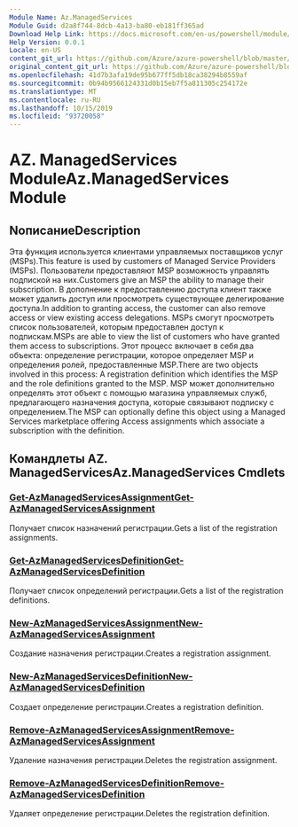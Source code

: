 ```yaml
---
Module Name: Az.ManagedServices
Module Guid: d2a8f744-8dcb-4a13-ba80-eb181ff365ad
Download Help Link: https://docs.microsoft.com/en-us/powershell/module/az.managedservices
Help Version: 0.0.1
Locale: en-US
content_git_url: https://github.com/Azure/azure-powershell/blob/master/src/ManagedServices/ManagedServices/help/Az.ManagedServices.md
original_content_git_url: https://github.com/Azure/azure-powershell/blob/master/src/ManagedServices/ManagedServices/help/Az.ManagedServices.md
ms.openlocfilehash: 41d7b3afa19de95b677ff5db18ca38294b8559af
ms.sourcegitcommit: 0b94b9566124331d0b15eb7f5a811305c254172e
ms.translationtype: MT
ms.contentlocale: ru-RU
ms.lasthandoff: 10/15/2019
ms.locfileid: "93720058"
---
```

# <span data-ttu-id="29abd-101">AZ. ManagedServices Module</span><span class="sxs-lookup"><span data-stu-id="29abd-101">Az.ManagedServices Module</span></span>
## <span data-ttu-id="29abd-102">Nописание</span><span class="sxs-lookup"><span data-stu-id="29abd-102">Description</span></span>
<span data-ttu-id="29abd-103">Эта функция используется клиентами управляемых поставщиков услуг (MSPs).</span><span class="sxs-lookup"><span data-stu-id="29abd-103">This feature is used by customers of Managed Service Providers (MSPs).</span></span> <span data-ttu-id="29abd-104">Пользователи предоставляют MSP возможность управлять подпиской на них.</span><span class="sxs-lookup"><span data-stu-id="29abd-104">Customers give an MSP the ability to manage their subscription.</span></span> <span data-ttu-id="29abd-105">В дополнение к предоставлению доступа клиент также может удалить доступ или просмотреть существующее делегирование доступа.</span><span class="sxs-lookup"><span data-stu-id="29abd-105">In addition to granting access, the customer can also remove access or view existing access delegations.</span></span> <span data-ttu-id="29abd-106">MSPs смогут просмотреть список пользователей, которым предоставлен доступ к подпискам.</span><span class="sxs-lookup"><span data-stu-id="29abd-106">MSPs are able to view the list of customers who have granted them access to subscriptions.</span></span> <span data-ttu-id="29abd-107">Этот процесс включает в себя два объекта: определение регистрации, которое определяет MSP и определения ролей, предоставленные MSP.</span><span class="sxs-lookup"><span data-stu-id="29abd-107">There are two objects involved in this process: A registration definition which identifies the MSP and the role definitions granted to the MSP.</span></span> <span data-ttu-id="29abd-108">MSP может дополнительно определять этот объект с помощью магазина управляемых служб, предлагающего назначения доступа, которые связывают подписку с определением.</span><span class="sxs-lookup"><span data-stu-id="29abd-108">The MSP can optionally define this object using a Managed Services marketplace offering Access assignments which associate a subscription with the definition.</span></span>

## <span data-ttu-id="29abd-109">Командлеты AZ. ManagedServices</span><span class="sxs-lookup"><span data-stu-id="29abd-109">Az.ManagedServices Cmdlets</span></span>
### [<span data-ttu-id="29abd-110">Get-AzManagedServicesAssignment</span><span class="sxs-lookup"><span data-stu-id="29abd-110">Get-AzManagedServicesAssignment</span></span>](Get-AzManagedServicesAssignment.md)
<span data-ttu-id="29abd-111">Получает список назначений регистрации.</span><span class="sxs-lookup"><span data-stu-id="29abd-111">Gets a list of the registration assignments.</span></span>

### [<span data-ttu-id="29abd-112">Get-AzManagedServicesDefinition</span><span class="sxs-lookup"><span data-stu-id="29abd-112">Get-AzManagedServicesDefinition</span></span>](Get-AzManagedServicesDefinition.md)
<span data-ttu-id="29abd-113">Получает список определений регистрации.</span><span class="sxs-lookup"><span data-stu-id="29abd-113">Gets a list of the registration definitions.</span></span>

### [<span data-ttu-id="29abd-114">New-AzManagedServicesAssignment</span><span class="sxs-lookup"><span data-stu-id="29abd-114">New-AzManagedServicesAssignment</span></span>](New-AzManagedServicesAssignment.md)
<span data-ttu-id="29abd-115">Создание назначения регистрации.</span><span class="sxs-lookup"><span data-stu-id="29abd-115">Creates a registration assignment.</span></span>

### [<span data-ttu-id="29abd-116">New-AzManagedServicesDefinition</span><span class="sxs-lookup"><span data-stu-id="29abd-116">New-AzManagedServicesDefinition</span></span>](New-AzManagedServicesDefinition.md)
<span data-ttu-id="29abd-117">Создает определение регистрации.</span><span class="sxs-lookup"><span data-stu-id="29abd-117">Creates a registration definition.</span></span>

### [<span data-ttu-id="29abd-118">Remove-AzManagedServicesAssignment</span><span class="sxs-lookup"><span data-stu-id="29abd-118">Remove-AzManagedServicesAssignment</span></span>](Remove-AzManagedServicesAssignment.md)
<span data-ttu-id="29abd-119">Удаление назначения регистрации.</span><span class="sxs-lookup"><span data-stu-id="29abd-119">Deletes the registration assignment.</span></span>

### [<span data-ttu-id="29abd-120">Remove-AzManagedServicesDefinition</span><span class="sxs-lookup"><span data-stu-id="29abd-120">Remove-AzManagedServicesDefinition</span></span>](Remove-AzManagedServicesDefinition.md)
<span data-ttu-id="29abd-121">Удаляет определение регистрации.</span><span class="sxs-lookup"><span data-stu-id="29abd-121">Deletes the registration definition.</span></span>

